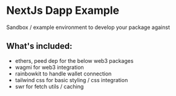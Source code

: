 # NextJs Dapp Example
Sandbox / example environment to develop your package against

## What's included:
- ethers, peed dep for the below web3 packages
- wagmi for web3 integration
- rainbowkit to handle wallet connection
- tailwind css for basic styling / css integration
- swr for fetch utils / caching
